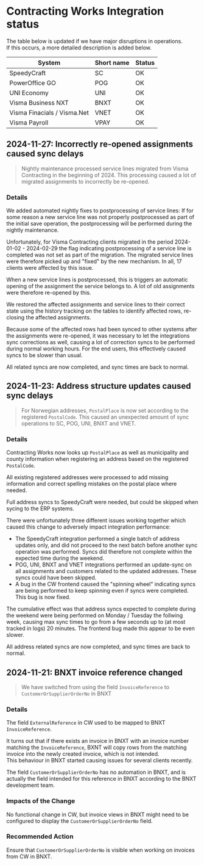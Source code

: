 # Contracting Works Integration status

The table below is updated if we have major disruptions in operations.  
If this occurs, a more detailed description is added below.  

| System                      | Short name | Status |
|-----------------------------|------------|--------|
| SpeedyCraft                 | SC         | OK     |
| PowerOffice GO              | POG        | OK     |
| UNI Economy                 | UNI        | OK     |
| Visma Business NXT          | BNXT       | OK     |
| Visma Finacials / Visma.Net | VNET       | OK     |
| Visma Payroll               | VPAY       | OK     |


## 2024-11-27: Incorrectly re-opened assignments caused sync delays

> Nightly maintenance processed service lines migrated from Visma Contracting in the beginning of 2024.
> This processing caused a lot of migrated assignments to incorrectly be re-opened.

### Details
We added automated nightly fixes to postprocessing of service lines: If for some reason 
a new service line was not properly postprocessed as part of the initial save operation,
the postprocessing will be performed during the nightly maintenance.

Unfortunately, for Visma Contracting clients migrated in the period 2024-01-02 - 2024-02-29 the flag indicating
postprocessing of a service line is completed was not set as part of the migration. The migrated service lines
were therefore picked up and "fixed" by the new mechanism. In all, 17 clients were affected by this issue.

When a new service lines is postprocessed, this is triggers an automatic opening of the assignment the service
belongs to. A lot of old assignments were therefore re-opened by this.

We restored the affected assignments and service lines to their correct state using the history tracking on the
tables to identify affected rows, re-closing the affected assignments.

Because some of the affected rows had been synced to other systems after the assignments were re-opened,
it was necessary to let the integrations sync corrections as well, causing a lot of correction syncs to 
be performed during normal working hours. For the end users, this effectively caused syncs to be slower than usual.

All related syncs are now completed, and sync times are back to normal.
 


## 2024-11-23: Address structure updates caused sync delays

> For Norwegian addresses, `PostalPlace` is now set according to the registered `PostalCode`.
> This caused an unexpected amount of sync operations to SC, POG, UNI, BNXT and VNET.

### Details
Contracting Works now looks up `PostalPlace` as well as municipality and county information
when registering an address based on the registered `PostalCode`.  

All existing registered addresses were processed to add missing information and correct spelling
mistakes on the postal place where needed.

Full address syncs to SpeedyCraft were needed, but could be skipped when sycing to the ERP systems.

There were unfortunately three different issues working together which caused this change to
adversely impact integration performance:
* The SpeedyCraft integration performed a single batch of address updates only, and did not proceed to the next batch before another sync operation was performed. Syncs did therefore not complete within the expected time during the weekend.
* POG, UNI, BNXT and VNET integrations performed an update-sync on all assignments and customers related to the updated addresses. These syncs could have been skipped.
* A bug in the CW frontend caused the "spinning wheel" indicating syncs are being performed to keep spinning even if syncs were completed. This bug is now fixed.

The cumulative effect was that address syncs expected to complete during the weekend were being performed on Monday / Tuesday the follwing week, causing max sync times to go from a few seconds up to (at most tracked in logs) 20 minutes. The frontend bug made this appear to be even slower.

All address related syncs are now completed, and sync times are back to normal.



## 2024-11-21: BNXT invoice reference changed

> We have switched from using the field `InvoiceReference` to `CustomerOrSupplierOrderNo` in BNXT

### Details
The field `ExternalReference` in CW used to be mapped to BNXT `InvoiceReference`.

It turns out that if there exists an invoice in BNXT with an invoice number matching the `InvoiceReference`,
BXNT will copy rows from the matching invoice into the newly created invoice, which is not intended.  
This behaviour in BNXT started causing issues for several clients recently. 

The field `CustomerOrSupplierOrderNo` has no automation in BNXT, and is actually the field intended for this
reference in BNXT according to the BNXT development team.

### Impacts of the Change
No functional change in CW, but invoice views in BNXT might need to be configured to display the `CustomerOrSupplierOrderNo` field.

### Recommended Action
Ensure that `CustomerOrSupplierOrderNo` is visible when working on invoices from CW in BNXT.

